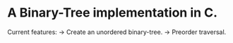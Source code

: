 # A Binary-Tree implementation in C.

Current features: -> Create an unordered binary-tree.
                  -> Preorder traversal. 